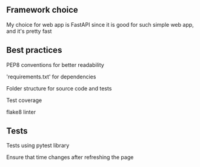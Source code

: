 ## Framework choice
My choice for web app is FastAPI since it is good for such simple web app, and it's pretty fast

## Best practices
PEP8 conventions for better readability

'requirements.txt' for dependencies

Folder structure for source code and tests

Test coverage

flake8 linter

## Tests
Tests using pytest library

Ensure that time changes after refreshing the page